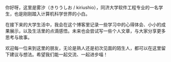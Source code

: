 你好呀，这里是雾汐（きりうしお / kiriushio），同济大学软件工程专业的一名学生，也是刚刚踏入计算机科学世界的小白。

在接下来的大学生活中，我会在这个博客里记录一些学习中的心得体会、小小的成果展示，以及生活里的点滴感悟。未来也会尝试写一些个人文章，与大家分享更多思考与故事。

欢迎每一位来到这里的朋友，无论是熟人还是初次见面的陌生人，都可以在这里留下建议与想法。希望我们能一起交流、一起进步喵！






